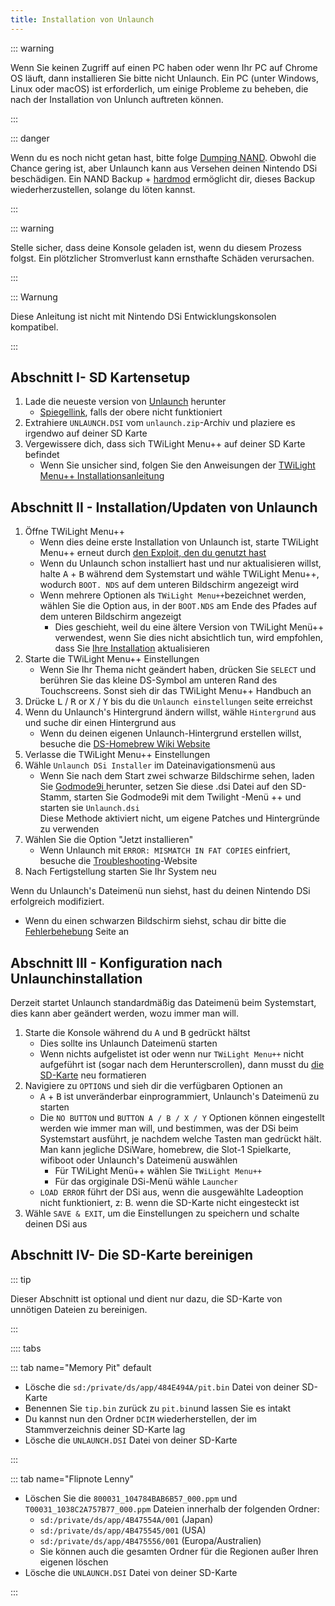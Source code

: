```yaml
---
title: Installation von Unlaunch
---
```


::: warning

Wenn Sie keinen Zugriff auf einen PC haben oder wenn Ihr PC auf Chrome OS läuft, dann installieren Sie bitte nicht Unlaunch. Ein PC (unter Windows, Linux oder macOS) ist erforderlich, um einige Probleme zu beheben, die nach der Installation von Unlunch auftreten können.

:::

::: danger

Wenn du es noch nicht getan hast, bitte folge [Dumping NAND](dumping-nand.html). Obwohl die Chance gering ist, aber Unlaunch kann aus Versehen deinen Nintendo DSi beschädigen. Ein NAND Backup + [hardmod](https://wiki.ds-homebrew.com/ds-index/hardmod) ermöglicht dir, dieses Backup wiederherzustellen, solange du löten kannst.

:::

::: warning

Stelle sicher, dass deine Konsole geladen ist, wenn du diesem Prozess folgst. Ein plötzlicher Stromverlust kann ernsthafte Schäden verursachen.

:::

::: Warnung

Diese Anleitung ist nicht mit Nintendo DSi Entwicklungskonsolen kompatibel.

:::

## Abschnitt I- SD Kartensetup

1. Lade die neueste version von [Unlaunch](https://problemkaputt.de/unlaunch.zip) herunter
    - [Spiegellink](https://web.archive.org/web/20201112031436/https://problemkaputt.de/unlaunch.zip), falls der obere nicht funktioniert
1. Extrahiere `UNLAUNCH.DSI` vom `unlaunch.zip`-Archiv und plaziere es irgendwo auf deiner SD Karte
1. Vergewissere dich, dass sich TWiLight Menu++ auf deiner SD Karte befindet
    - Wenn Sie unsicher sind, folgen Sie den Anweisungen der [TWiLight Menu++ Installationsanleitung](https://wiki.ds-homebrew.com/twilightmenu/installing-dsi)

## Abschnitt II - Installation/Updaten von Unlaunch

1. Öffne TWiLight Menu++
    - Wenn dies deine erste Installation von Unlaunch ist, starte TWiLight Menu++ erneut durch [den Exploit, den du genutzt hast](launching-the-exploit.html)
    - Wenn du Unlaunch schon installiert hast und nur aktualisieren willst, halte <kbd class="face">A</kbd> + <kbd class="face">B</kbd> während dem Systemstart und wähle TWiLight Menu++, wodurch `BOOT. NDS` auf dem unteren Bildschirm angezeigt wird
    - Wenn mehrere Optionen als `TWiLight Menu++`bezeichnet werden, wählen Sie die Option aus, in der `BOOT.NDS` am Ende des Pfades auf dem unteren Bildschirm angezeigt
      - Dies geschieht, weil du eine ältere Version von TWiLight Menü++ verwendest, wenn Sie dies nicht absichtlich tun, wird empfohlen, dass Sie [Ihre Installation](https://wiki.ds-homebrew.com/twilightmenu/updating-dsi) aktualisieren
1. Starte die TWiLight Menu++ Einstellungen
    - Wenn Sie Ihr Thema nicht geändert haben, drücken Sie `SELECT` und berühren Sie das kleine DS-Symbol am unteren Rand des Touchscreens. Sonst sieh dir das TWiLight Menu++ Handbuch an
1. Drücke <kbd class="l">L</kbd> / <kbd class="r">R</kbd> or <kbd class="face">X</kbd> / <kbd class="face">Y</kbd> bis du die `Unlaunch einstellungen` seite erreichst
1. Wenn du Unlaunch's Hintergrund ändern willst, wähle `Hintergrund` aus und suche dir einen Hintergrund aus
    - Wenn du deinen eigenen Unlaunch-Hintergrund erstellen willst, besuche die [DS-Homebrew Wiki Website](https://wiki.ds-homebrew.com/twilightmenu/custom-unlaunch-backgrounds)
1. Verlasse die TWiLight Menu++ Einstellungen
1. Wähle `Unlaunch DSi Installer` im Dateinavigationsmenü aus
    - Wenn Sie nach dem Start zwei schwarze Bildschirme sehen, laden Sie [ Godmode9i ](https://github.com/DS-Homebrew/GodMode9i/releases) herunter, setzen Sie diese .dsi Datei auf den SD-Stamm, starten Sie Godmode9i mit dem Twilight -Menü ++ und starten sie `Unlaunch.dsi`    
      Diese Methode aktiviert nicht, um eigene Patches und Hintergründe zu verwenden
1. Wählen Sie die Option "Jetzt installieren"
    - Wenn Unlaunch mit `ERROR: MISMATCH IN FAT COPIES` einfriert, besuche die [Troubleshooting](troubleshooting.html)-Website
1. Nach Fertigstellung starten Sie Ihr System neu

Wenn du Unlaunch's Dateimenü nun siehst, hast du deinen Nintendo DSi erfolgreich modifiziert.
- Wenn du einen schwarzen Bildschirm siehst, schau dir bitte die [Fehlerbehebung](troubleshooting.html) Seite an

## Abschnitt III - Konfiguration nach Unlaunchinstallation

Derzeit startet Unlaunch standardmäßig das Dateimenü beim Systemstart, dies kann aber geändert werden, wozu immer man will.

1. Starte die Konsole während du <kbd class="face">A</kbd> und <kbd class="face">B</kbd> gedrückt hältst
    - Dies sollte ins Unlaunch Dateimenü starten
    - Wenn nichts aufgelistet ist oder wenn nur `TWiLight Menu++` nicht aufgeführt ist (sogar nach dem Herunterscrollen), dann musst du [die SD-Karte](sd-card-setup.html) neu formatieren
1. Navigiere zu `OPTIONS` und sieh dir die verfügbaren Optionen an
    - <kbd class="face">A</kbd> + <kbd class="face">B</kbd> ist unveränderbar einprogrammiert, Unlaunch's Dateimenü zu starten
    - Die `NO BUTTON` und `BUTTON A / B / X / Y` Optionen können eingestellt werden wie immer man will, und bestimmen, was der DSi beim Systemstart ausführt, je nachdem welche Tasten man gedrückt hält. Man kann jegliche DSiWare, homebrew, die Slot-1 Spielkarte, wifiboot oder Unlaunch's Dateimenü auswählen
      - Für TWiLight Menü++ wählen Sie  `TWiLight Menu++`
      - Für das orgiginale DSi-Menü wähle `Launcher`
    - `LOAD ERROR` führt der DSi aus, wenn die ausgewählte Ladeoption nicht funktioniert, z: B. wenn die SD-Karte nicht eingesteckt ist
1. Wähle `SAVE & EXIT`, um die Einstellungen zu speichern und schalte deinen DSi aus

## Abschnitt IV- Die SD-Karte bereinigen

::: tip

Dieser Abschnitt ist optional und dient nur dazu, die SD-Karte von unnötigen Dateien zu bereinigen.

:::

:::: tabs

::: tab name="Memory Pit" default

- Lösche die `sd:/private/ds/app/484E494A/pit.bin` Datei von deiner SD-Karte
- Benennen Sie `tip.bin` zurück zu `pit.bin`und lassen Sie es intakt
- Du kannst nun den Ordner `DCIM` wiederherstellen, der im Stammverzeichnis deiner SD-Karte lag
- Lösche die `UNLAUNCH.DSI` Datei von deiner SD-Karte

:::

::: tab name="Flipnote Lenny"

- Löschen Sie die `800031_104784BAB6B57_000.ppm` und `T00031_1038C2A757B77_000.ppm` Dateien innerhalb der folgenden Ordner:
    - `sd:/private/ds/app/4B47554A/001` (Japan)
    - `sd:/private/ds/app/4B475545/001` (USA)
    - `sd:/private/ds/app/4B475556/001` (Europa/Australien)
    - Sie können auch die gesamten Ordner für die Regionen außer Ihren eigenen löschen
- Lösche die `UNLAUNCH.DSI` Datei von deiner SD-Karte

:::
